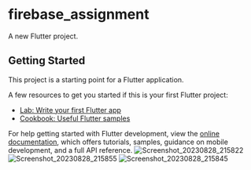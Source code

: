 # firebase_assignment

A new Flutter project.

## Getting Started

This project is a starting point for a Flutter application.

A few resources to get you started if this is your first Flutter project:

- [Lab: Write your first Flutter app](https://docs.flutter.dev/get-started/codelab)
- [Cookbook: Useful Flutter samples](https://docs.flutter.dev/cookbook)

For help getting started with Flutter development, view the
[online documentation](https://docs.flutter.dev/), which offers tutorials,
samples, guidance on mobile development, and a full API reference.
![Screenshot_20230828_215822](https://github.com/mostafejur21/ostad-flutter/assets/106027543/50230c8c-68f0-4d62-9ed0-9900b4646a1d)
![Screenshot_20230828_215855](https://github.com/mostafejur21/ostad-flutter/assets/106027543/00809deb-ff6f-4e21-912c-5e6a9d018db2)
![Screenshot_20230828_215845](https://github.com/mostafejur21/ostad-flutter/assets/106027543/0b155c99-7b80-427b-b5b1-5acd733d6fd8)

